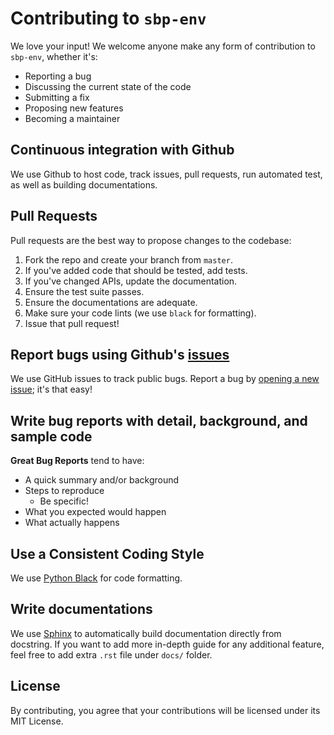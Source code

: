 # Contributing to `sbp-env`

We love your input! We welcome anyone make any form of contribution to `sbp-env`, whether it's:

- Reporting a bug
- Discussing the current state of the code
- Submitting a fix
- Proposing new features
- Becoming a maintainer

## Continuous integration with Github

We use Github to host code, track issues, pull requests, run automated test, as well as building documentations.

## Pull Requests

Pull requests are the best way to propose changes to the codebase:

1. Fork the repo and create your branch from `master`.
2. If you've added code that should be tested, add tests.
3. If you've changed APIs, update the documentation.
4. Ensure the test suite passes.
5. Ensure the documentations are adequate.
6. Make sure your code lints (we use `black` for formatting).
7. Issue that pull request!

## Report bugs using Github's [issues](https://github.com/soraxas/sbp-env/issues)

We use GitHub issues to track public bugs. Report a bug by [opening a new issue](https://github.com/soraxas/sbp-env/issues); it's that easy!

## Write bug reports with detail, background, and sample code

**Great Bug Reports** tend to have:

- A quick summary and/or background
- Steps to reproduce
  - Be specific!
- What you expected would happen
- What actually happens

## Use a Consistent Coding Style

We use [Python Black](https://github.com/psf/black) for code formatting.

## Write documentations

We use [Sphinx](https://www.sphinx-doc.org/en/master/) to automatically build documentation directly from docstring. If you want to add more in-depth guide for any additional feature, feel free to add extra `.rst` file under `docs/` folder.

## License

By contributing, you agree that your contributions will be licensed under its MIT License.
